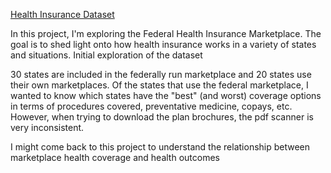 [Health Insurance Dataset](https://www.healthcare.gov/health-plan-information/)

In this project, I'm exploring the Federal Health Insurance Marketplace. The goal is to shed light onto how health insurance works in a variety of states and situations. Initial exploration of the dataset 

30 states are included in the federally run marketplace and 20 states use their own marketplaces. Of the states that use the federal marketplace, I wanted to know which states have the "best" (and worst) coverage options in terms of procedures covered, preventative medicine, copays, etc. However, when trying to download the plan brochures, the pdf scanner is very inconsistent. 

I might come back to this project to understand the relationship between marketplace health coverage and health outcomes

